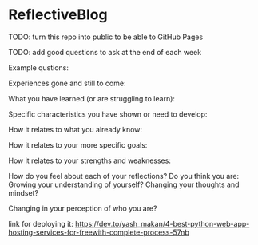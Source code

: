# ReflectiveBlog

TODO: turn this repo into public to be able to GitHub Pages

TODO: add good questions to ask at the end of each week

Example qustions:

Experiences gone and still to come:

What you have learned (or are struggling to learn):

Specific characteristics you have shown or need to develop:

How it relates to what you already know:

How it relates to your more specific goals:

How it relates to your strengths and weaknesses:

How do you feel about each of your reflections? Do you think you are: Growing your understanding of yourself? Changing your thoughts and mindset? 

Changing in your perception of who you are?



link for deploying it:
https://dev.to/yash_makan/4-best-python-web-app-hosting-services-for-freewith-complete-process-57nb


